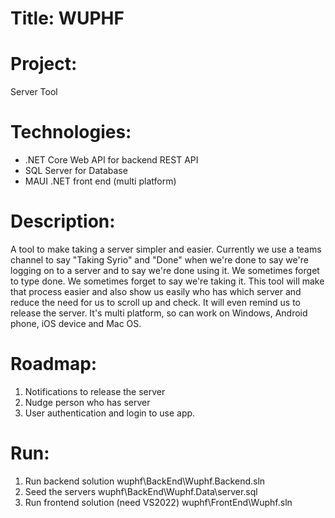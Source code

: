 # Title: WUPHF

# Project: 
Server Tool

# Technologies: 
* .NET Core Web API for backend REST API
* SQL Server for Database
* MAUI .NET front end (multi platform)

# Description: 
A tool to make taking a server simpler and easier. Currently we use a teams channel to say "Taking Syrio" and "Done" when we're done to say we're logging on to a server and to say we're done using it. We sometimes forget to type done. We sometimes forget to say we're taking it. This tool will make that process easier and also show us easily who has which server and reduce the need for us to scroll up and check. It will even remind us to release the server. It's multi platform, so can work on Windows, Android phone, iOS device and Mac OS.

# Roadmap: 
1. Notifications to release the server
2. Nudge person who has server
3. User authentication and login to use app.

# Run:
1. Run backend solution wuphf\BackEnd\Wuphf.Backend.sln
2. Seed the servers wuphf\BackEnd\Wuphf.Data\server.sql
3. Run frontend solution (need VS2022) wuphf\FrontEnd\Wuphf.sln
